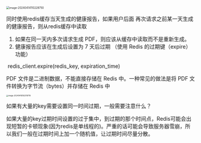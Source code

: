 <img src="/Users/cw/Library/Application Support/typora-user-images/image-20240414110228750.png" alt="image-20240414110228750" style="zoom:50%;" />



同时使用redis缓存当天生成的健康报告，如果用户后面 再次请求之前某一天生成的健康报告，则从redis缓存中读取

1. 如果在同一天内多次请求生成 PDF，则应该从缓存中读取而不是重新生成。
2. 健康报告应该在生成后设置为 7 天后过期    （使用 Redis 的过期键（expire）功能）

​     redis_client.expire(redis_key, expiration_time)



 PDF 文件是二进制数据，不能直接存储在 Redis 中。一种常见的做法是将 PDF 文件转换为字节流（bytes）并存储在 Redis 中

<img src="/Users/cw/Library/Application Support/typora-user-images/image-20240416182019718.png" alt="image-20240416182019718" style="zoom:33%;" />

如果有大量的key需要设置同一时间过期，一般需要注意什么？



如果大量的key过期时间设置的过于集中，到过期的那个时间点，Redis可能会出现短暂的卡顿现象(因为redis是单线程的)。严重的话可能会导致服务器雪崩，所以我们一般在过期时间上加一个随机值，让过期时间尽量分散。